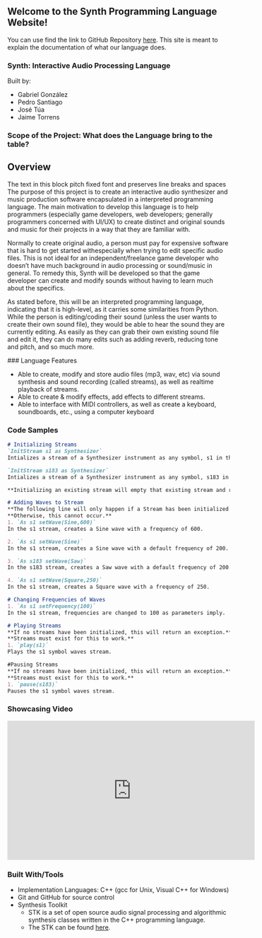## Welcome to the Synth Programming Language Website!

You can use find the link to GitHub Repository [here](https://github.com/GabrielGonzalez30/Synth). This site is meant to explain the documentation of what our language does.


### Synth: Interactive Audio Processing Language

Built by:
 - Gabriel González
 - Pedro Santiago
 - José Túa
 - Jaime Torrens

### Scope of the Project: What does the Language bring to the table?
## Overview
<body>
<div style=“margin: 0 16px”> 
    <p>
		 The text in this block pitch fixed font and preserves line breaks and spaces The purpose of this project is to create an interactive audio synthesizer and music production software encapsulated in a interpreted programming language. The main motivation to develop this language is to help programmers (especially game developers, web developers; generally programmers concerned with UI/UX) to create distinct and original sounds and music for their projects in a way that they are familiar with. 
    </p>  
    <p> 
        Normally to create original audio, a person must pay for expensive software that is hard to get started withespecially when trying to edit specific audio files. This is not ideal for an independent/freelance game developer who doesn’t have much background in audio processing or sound/music in general. To remedy this, Synth will be developed so that the game developer
		can create and modify sounds without having to learn much about the specifics.
    </p>  
    <p>
        As stated before, this will be an interpreted programming language, indicating that it is high-level, as it carries some similarities from Python. While the person is editing/coding their sound (unless the user wants to create their own sound file), they would be able to hear the sound they are currently editing. As easily as they can grab their own existing sound file and edit it, they can do many edits such as adding reverb, reducing tone and pitch, and so much more.
    </p>
</div>
</body>
### Language Features

- Able to create, modify and store audio files (mp3, wav, etc) via sound synthesis and sound recording (called streams), as well as realtime playback of streams.
- Able to create & modify effects, add effects to different streams.
- Able to interface with MIDI controllers, as well as create a keyboard, soundboards, etc., using a computer keyboard


### Code Samples
```markdown
# Initializing Streams
`InitStream s1 as Synthesizer`
Intializes a stream of a Synthesizer instrument as any symbol, s1 in this case.

`InitStream s183 as Synthesizer`
Intializes a stream of a Synthesizer instrument as any symbol, s183 in this case.

**Initializing an existing stream will empty that existing stream and render it empty.**

# Adding Waves to Stream
**The following line will only happen if a Stream has been initialized.** 
**Otherwise, this cannot occur.**
1. `As s1 setWave(Sine,600)`
In the s1 stream, creates a Sine wave with a frequency of 600.

2. `As s1 setWave(Sine)`
In the s1 stream, creates a Sine wave with a default frequency of 200.

3. `As s183 setWave(Saw)`
In the s183 stream, creates a Saw wave with a default frequency of 200.

4. `As s1 setWave(Square,250)`
In the s1 stream, creates a Square wave with a frequency of 250.

# Changing Frequencies of Waves
1. `As s1 setFrequency(100)`
In the s1 stream, frequencies are changed to 100 as parameters imply.

# Playing Streams
**If no streams have been initialized, this will return an exception.**
**Streams must exist for this to work.**
1. `play(s1)`
Plays the s1 symbol waves stream.

#Pausing Streams
**If no streams have been initialized, this will return an exception.**
**Streams must exist for this to work.**
1. `pause(s183)`
Pauses the s1 symbol waves stream.
```


### Showcasing Video
<iframe width="560" height="315" src="https://www.youtube.com/embed/xRjBA49gyc8" frameborder="0" allow="accelerometer; autoplay; encrypted-media; gyroscope; picture-in-picture" allowfullscreen></iframe>

### Built With/Tools
- Implementation Languages: C++ (gcc for Unix, Visual C++ for Windows)
- Git and GitHub for source control
- Synthesis Toolkit
	- STK is a set of open source audio signal processing and algorithmic synthesis classes written in the C++ programming language.
	- The STK can be found [here](https://ccrma.stanford.edu/software/stk/).
